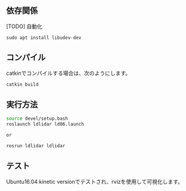 ## 依存関係

[TODO] 自動化
```
sudo apt install libudev-dev
```

## コンパイル

catkinでコンパイルする場合は、次のようにします。

```sh
catkin build

```



## 実行方法

```sh
source devel/setup.bash
roslaunch ldlidar ld06.launch 

or

rosrun ldlidar ldlidar 
```



## テスト

Ubuntu16.04 kinetic versionでテストされ、rvizを使用して可視化します。
